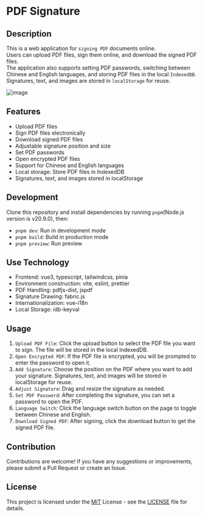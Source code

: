 # PDF Signature

## Description

This is a web application for `signing PDF` documents online.  
Users can upload PDF files, sign them online, and download the signed PDF files.  
The application also supports setting PDF passwords, switching between Chinese and English languages, and storing PDF files in the local `IndexedDB`.  
Signatures, text, and images are stored in `localStorage` for reuse.

![image](./public/cover.jpg)

## Features

- Upload PDF files
- Sign PDF files electronically
- Download signed PDF files
- Adjustable signature position and size
- Set PDF passwords
- Open encrypted PDF files
- Support for Chinese and English languages
- Local storage: Store PDF files in IndexedDB
- Signatures, text, and images stored in localStorage

## Development

Clone this repository and install dependencies by running `pnpm`(Node.js version is v20.9.0), then:

- `pnpm dev`: Run in development mode
- `pnpm build`: Build in production mode
- `pnpm preview`: Run preview

## Use Technology

- Frontend: vue3, typescript, tailwindcss, pinia
- Environment construction: vite, eslint, prettier
- PDF Handling: pdfjs-dist, jspdf
- Signature Drawing: fabric.js
- Internationalization: vue-i18n
- Local Storage: idb-keyval

## Usage

1. `Upload PDF File`: Click the upload button to select the PDF file you want to sign. The file will be stored in the local IndexedDB.
2. `Open Encrypted PDF`: If the PDF file is encrypted, you will be prompted to enter the password to open it.
3. `Add Signature`: Choose the position on the PDF where you want to add your signature. Signatures, text, and images will be stored in localStorage for reuse.
4. `Adjust Signature`: Drag and resize the signature as needed.
5. `Set PDF Password`: After completing the signature, you can set a password to open the PDF.
6. `Language Switch`: Click the language switch button on the page to toggle between Chinese and English.
7. `Download Signed PDF`: After signing, click the download button to get the signed PDF file.

## Contribution

Contributions are welcome! If you have any suggestions or improvements, please submit a Pull Request or create an Issue.

## License

This project is licensed under the [MIT](https://opensource.org/licenses/MIT) License - see the [LICENSE]() file for details.
